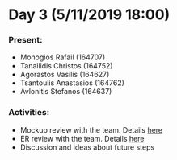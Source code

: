 # Day 3 (5/11/2019 18:00)

### Present:
* Monogios Rafail (164707)
* Tanailidis Christos (164752)
* Agorastos Vasilis (164627)
* Tsantoulis Anastasios (164762)
* Avlonitis Stefanos (164637)

### Activities:
* Mockup review with the team. Details [here](https://github.com/h01d/Hermes/tree/master/Meetings/Day%203/Mockups)
* ER review with the team. Details [here](https://github.com/h01d/Hermes/tree/master/Meetings/Day%203/Database)
* Discussion and ideas about future steps
